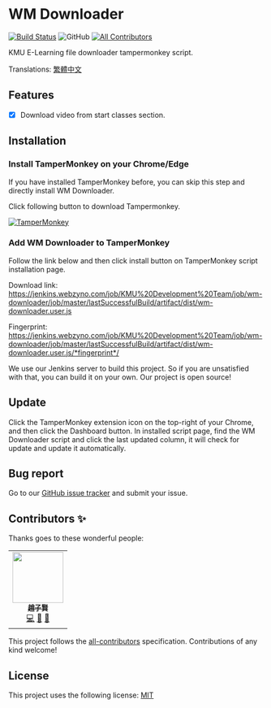 # WM Downloader

[![Build Status](https://jenkins.webzyno.com/buildStatus/icon?job=KMU+Development+Team%2Fwm-downloader%2Fmaster)](https://jenkins.webzyno.com/job/KMU%20Development%20Team/job/wm-downloader/job/master/)
![GitHub](https://img.shields.io/github/license/KMU-Dev/wm-downloader?color=blue)
[![All Contributors](https://img.shields.io/badge/all_contributors-1-orange.svg?style=flat-square)](#contributors-)

KMU E-Learning file downloader tampermonkey script.

Translations: [繁體中文](docs/README-zh_TW.md)

## Features

- [x] Download video from start classes section.

## Installation

### Install TamperMonkey on your Chrome/Edge

If you have installed TamperMonkey before, you can skip this step and directly install WM Downloader.

Click following button to download Tampermonkey.

[![TamperMonkey](https://storage.googleapis.com/chrome-gcs-uploader.appspot.com/image/WlD8wC6g8khYWPJUsQceQkhXSlv1/mPGKYBIR2uCP0ApchDXE.png)](https://chrome.google.com/webstore/detail/tampermonkey/dhdgffkkebhmkfjojejmpbldmpobfkfo)

### Add WM Downloader to TamperMonkey

Follow the link below and then click install button on TamperMonkey script installation page.

Download link: https://jenkins.webzyno.com/job/KMU%20Development%20Team/job/wm-downloader/job/master/lastSuccessfulBuild/artifact/dist/wm-downloader.user.js

Fingerprint: https://jenkins.webzyno.com/job/KMU%20Development%20Team/job/wm-downloader/job/master/lastSuccessfulBuild/artifact/dist/wm-downloader.user.js/*fingerprint*/

We use our Jenkins server to build this project. So if you are unsatisfied with that, you can build it on your own. Our project is open source!

## Update

Click the TamperMonkey extension icon on the top-right of your Chrome, and then click the Dashboard button.
In installed script page, find the WM Downloader script and click the last updated column, it will check for update and update it automatically.

## Bug report

Go to our [GitHub issue tracker](https://github.com/KMU-Dev/wm-downloader/issues) and submit your issue.

## Contributors ✨

Thanks goes to these wonderful people:
<!-- ALL-CONTRIBUTORS-LIST:START - Do not remove or modify this section -->
<!-- prettier-ignore-start -->
<!-- markdownlint-disable -->
<table>
  <tr>
    <td align="center"><a href="https://github.com/ZhaoTzuHsien"><img src="https://avatars.githubusercontent.com/u/37932792?v=4?s=100" width="100px;" alt=""/><br /><sub><b>趙子賢</b></sub></a><br /><a href="https://github.com/KMU-Dev/wm-downloader/commits?author=ZhaoTzuHsien" title="Code">💻</a> <a href="#ideas-ZhaoTzuHsien" title="Ideas, Planning, & Feedback">🤔</a> <a href="https://github.com/KMU-Dev/wm-downloader/commits?author=ZhaoTzuHsien" title="Documentation">📖</a></td>
  </tr>
</table>

<!-- markdownlint-restore -->
<!-- prettier-ignore-end -->

<!-- ALL-CONTRIBUTORS-LIST:END -->

This project follows the [all-contributors](https://github.com/all-contributors/all-contributors) specification. Contributions of any kind welcome!

## License

This project uses the following license: [MIT](LICENSE.md)
